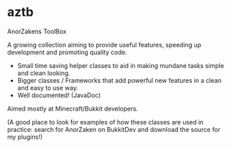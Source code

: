 aztb
====

AnorZakens ToolBox

A growing collection aiming to provide useful features, speeding up development and promoting quality code.
 - Small time saving helper classes to aid in making mundane tasks simple and clean looking.
 - Bigger classes / Frameworks that add powerful new features in a clean and easy to use way.
 - Well documented! (JavaDoc)

Aimed mostly at Minecraft/Bukkit developers.

(A good place to look for examples of how these classes are used in practice: search for AnorZaken on BukkitDev and download the source for my plugins!)